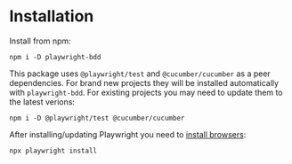 # Installation

Install from npm:

```
npm i -D playwright-bdd
```

This package uses `@playwright/test` and `@cucumber/cucumber` as a peer dependencies.
For brand new projects they will be installed automatically with `playwright-bdd`.
For existing projects you may need to update them to the latest verions:

```
npm i -D @playwright/test @cucumber/cucumber
```

After installing/updating Playwright you need to [install browsers](https://playwright.dev/docs/browsers):

```
npx playwright install
```